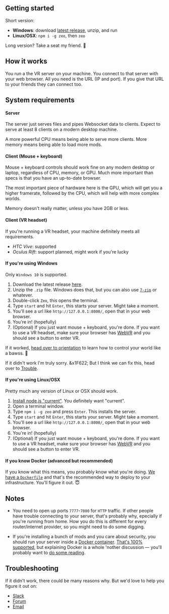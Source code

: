 ## Getting started

Short version:

- **Windows**: download [latest release](https://github.com/modulesio/zeo/releases), unzip, and run
- **Linux/OSX**: `npm i -g zeo`, then `zeo`

Long version? Take a seat my friend. &#x1F64F;

## How it works

You run a the VR server on your machine. You connect to that server with your web browser. All you need is the URL (IP and port). If you give that URL to your friends they can connect too.

## System requirements

#### Server

The server just serves files and pipes Websocket data to clients. Expect to serve at least 8 clients on a modern desktop machine.

A more powerful CPU means being able to serve more clients. More memory means being able to load more mods.

#### Client (Mouse + keyboard)

Mouse + keyboard controls should work fine on any modern desktop or laptop, regardless of CPU, memory, or GPU. Much more important than specs is that you have an up-to-date browser.

The most important piece of hardware here is the GPU, which will get you a higher framerate, followed by the CPU, which will help with more complex worlds.

Memory doesn't really matter, unless you have 2GB or less.

#### Client (VR headset)

If you're running a VR headset, your machine definitely meets all requirements.

- *HTC Vive*: supported
- *Oculus Rift*: support planned, might work if you're lucky

#### If you're using Windows

Only `Windows 10` is supported.

1. Download the latest release [here](https://github.com/modulesio/zeo/releases).
1. Unzip the `.zip` file. Windows does that, but you can also use [`7-zip`](http://www.7-zip.org/download.html) or whatever.
1. Double-click `Zeo`, this opens the terminal.
1. Type `start` and hit `Enter`, this starts your server. Might take a moment.
1. You'll see a url like `http://127.0.0.1:8000/`, open that in your web browser.
1. You're in! (hopefully)
1. (Optional) If you just want mouse + keyboard, you're done. If you want to use a VR headset, make sure your browser has [WebVR](https://webvr.info/) and you should see a button to enter VR.

If it worked, [head over to orientation](/docs/orientation) to learn how to control your world like a bawss. &#x1F389;

If it didn't work I'm truly sorry. &x1F622; But I think we can fix this, head over to [Trouble](#Troubleshooting).

#### If you're using Linux/OSX

Pretty much any version of Linux or OSX should work.

1. [Install node.js "current"](https://nodejs.org/en/download/current/). You definitely want "current".
1. Open a terminal window.
1. Type `npm i -g zeo` and press `Enter`. This installs the server.
1. Type `start` and hit `Enter`, this starts your server. Might take a moment.
1. You'll see a url like `http://127.0.0.1:8000/`, open that in your web browser.
1. You're in! (hopefully)
1. (Optional) If you just want mouse + keyboard, you're done. If you want to use a VR headset, make sure your browser has [WebVR](https://webvr.info/) and you should see a button to enter VR.

#### If you know Docker (advanced but recommended)

If you know what this means, you probably know what you're doing. [We have a `Dockerfile`](https://github.com/modulesio/zeo/blob/master/Dockerfile) and that's the recommended way to deploy to your infrastructure. You'll figure it out. &#x1F607;

## Notes

- You need to open up ports `7777`-`7800` for `HTTP` traffic. If other people have trouble connecting to your server, that's probably why, epecially if you're running from home. How you do this is different for every router/internet provider, so you might need to do some digging.

- If you're installing a bunch of mods and you care about security, you should run your server inside a [Docker container](https://docker.com/). [That's 100% supported](https://github.com/modulesio/zeo/blob/master/Dockerfile), but explaining Docker is a whole 'nother discussion &mdash; you'll probably want to [do some reading](https://docs.docker.com/get-started/).

## Troubleshooting

If it didn't work, there could be many reasons why. But we'd love to help you figure it out on:

- [Slack](https://zeovr.slack.com/)
- [Forum](https://zeovr.io/forum/)
- [Email](mailto:support@zeovr.io)
